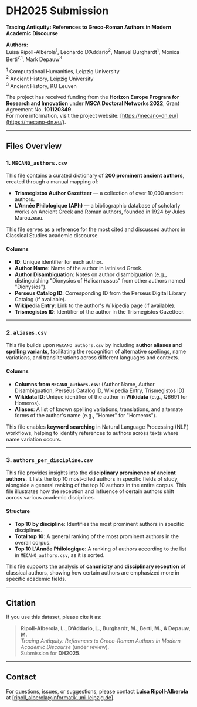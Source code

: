 # **DH2025 Submission**  

**Tracing Antiquity: References to Greco-Roman Authors in Modern Academic Discourse**  

**Authors:**  
Luisa Ripoll-Alberola<sup>1</sup>, Leonardo D’Addario<sup>2</sup>, Manuel Burghardt<sup>1</sup>, Monica Berti<sup>2,1</sup>, Mark Depauw<sup>3</sup>  

<sup>1</sup> Computational Humanities, Leipzig University  
<sup>2</sup> Ancient History, Leipzig University  
<sup>3</sup> Ancient History, KU Leuven  

The project has received funding from the **Horizon Europe Program for Research and Innovation** under **MSCA Doctoral Networks 2022**, Grant Agreement No. **101120349**.  
For more information, visit the project website: [https://mecano-dn.eu/](https://mecano-dn.eu/).  

---

## **Files Overview**  

### **1. `MECANO_authors.csv`**  
This file contains a curated dictionary of **200 prominent ancient authors**, created through a manual mapping of:  
- **Trismegistos Author Gazetteer** — a collection of over 10,000 ancient authors.  
- **L'Année Philologique (APh)** — a bibliographic database of scholarly works on Ancient Greek and Roman authors, founded in 1924 by Jules Marouzeau.  

This file serves as a reference for the most cited and discussed authors in Classical Studies academic discourse.  

#### **Columns**  
- **ID**: Unique identifier for each author.  
- **Author Name**: Name of the author in latinised Greek.  
- **Author Disambiguation**: Notes on author disambiguation (e.g., distinguishing "Dionysios of Halicarnassus" from other authors named "Dionysios").  
- **Perseus Catalog ID**: Corresponding ID from the Perseus Digital Library Catalog (if available).  
- **Wikipedia Entry**: Link to the author's Wikipedia page (if available).  
- **Trismegistos ID**: Identifier of the author in the Trismegistos Gazetteer.  

---

### **2. `aliases.csv`**  
This file builds upon `MECANO_authors.csv` by including **author aliases and spelling variants**, facilitating the recognition of alternative spellings, name variations, and transliterations across different languages and contexts.  

#### **Columns**  
- **Columns from `MECANO_authors.csv`**: (Author Name, Author Disambiguation, Perseus Catalog ID, Wikipedia Entry, Trismegistos ID)  
- **Wikidata ID**: Unique identifier of the author in **Wikidata** (e.g., Q6691 for Homeros).  
- **Aliases**: A list of known spelling variations, translations, and alternate forms of the author's name (e.g., "Homer" for "Homeros").  

This file enables **keyword searching** in Natural Language Processing (NLP) workflows, helping to identify references to authors across texts where name variation occurs.  

---

### **3. `authors_per_discipline.csv`**  
This file provides insights into the **disciplinary prominence of ancient authors**. It lists the top 10 most-cited authors in specific fields of study, alongside a general ranking of the top 10 authors in the entire corpus. This file illustrates how the reception and influence of certain authors shift across various academic disciplines.  

#### **Structure**  
- **Top 10 by discipline**: Identifies the most prominent authors in specific disciplines.  
- **Total top 10**: A general ranking of the most prominent authors in the overall corpus.  
- **Top 10 L'Année Philologique**: A ranking of authors according to the list in `MECANO_authors.csv`, as it is sorted.  

This file supports the analysis of **canonicity** and **disciplinary reception** of classical authors, showing how certain authors are emphasized more in specific academic fields.  

---

## **Citation**  
If you use this dataset, please cite it as:  
> **Ripoll-Alberola, L., D’Addario, L., Burghardt, M., Berti, M., & Depauw, M.**  
> *Tracing Antiquity: References to Greco-Roman Authors in Modern Academic Discourse* (under review).  
> Submission for **DH2025**.  

---

## **Contact**  
For questions, issues, or suggestions, please contact **Luisa Ripoll-Alberola** at [ripoll_alberola@informatik.uni-leipzig.de].  
